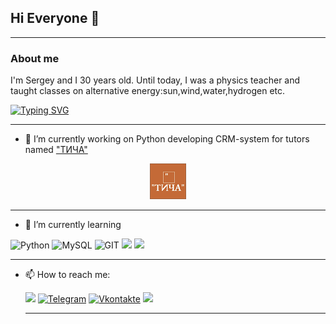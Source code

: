 ## Hi Everyone 👋
___
### About me

I'm Sergey and I 30 years old.
Until today, I was a physics teacher and taught classes on alternative energy:sun,wind,water,hydrogen etc.

[![Typing SVG](https://readme-typing-svg.herokuapp.com?font=Fira+Code&pause=1000&width=435&lines=Now+i'm+gonna+be+an+a....;....developer(˘▽˘)っ♨)](https://git.io/typing-svg)
___


- 🔭 I’m currently working on Python developing CRM-system for tutors named ["ТИЧА"](https://github.com/BackDad/Diploma_GB)

<p align="center">
  <img src="https://github.com/BackDad/Diploma_GB/blob/master/pic.png" />
</p>


___
- 🌱 I’m currently learning

![Python](https://img.shields.io/badge/Python-14354C?style=for-the-badge&logo=python&logoColor=white)
![MySQL](https://img.shields.io/badge/MySQL-00000F?style=for-the-badge&logo=mysql&logoColor=white) 
![GIT](https://img.shields.io/badge/GIT-E44C30?style=for-the-badge&logo=git&logoColor=white)
![](https://img.shields.io/badge/Ubuntu-E95420?style=for-the-badge&logo=ubuntu&logoColor=white)
![](https://img.shields.io/badge/Java-ED8B00?style=for-the-badge&logo=openjdk&logoColor=white)
  ___
- 📫 How to reach me:

  [![](https://upload2.schoolrm.ru/iblock/2a1/2a1eb6e46e7b37b9da7f41c303ea1503/geekbrains_otzyvy.png)](https://gb.ru/users/fbec19d1-57a5-4e54-bedd-1dfe656200a2)
  [![Telegram](https://img.shields.io/badge/-Telegram-090909?style=for-the-badge&logo=Telegram&logoColor=4F7DB3)](https://t.me/Manuk_1122)
  [![Vkontakte](https://img.shields.io/badge/-Vkontakte-090909?style=for-the-badge&logo=Vk&logoColor=4F7DB3)](https://vk.com/manuk_1)
  [![](https://img.shields.io/badge/Gmail-D14836?style=for-the-badge&logo=gmail&logoColor=white)](pteach2017@gmail.com)


  ___ 


